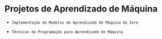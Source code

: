 # Projetos de Aprendizado de Máquina

- `Implementação de Modelos de Aprendizado de Máquina do Zero`

- `Técnicas de Programação para Aprendizado de Máquina`
